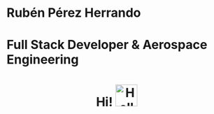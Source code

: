 # Rubén Pérez Herrando
# Full Stack Developer & Aerospace Engineering

<h1 align="center">
Hi! <img src="https://raw.githubusercontent.com/MartinHeinz/MartinHeinz/master/wave.gif" width="50" height="50" title="Hello">
</h1>

<!--
**9Shuck/9Shuck** is a ✨ _special_ ✨ repository because its `README.md` (this file) appears on your GitHub profile.

Here are some ideas to get you started:

- 🔭 I’m currently working on ...
- 🌱 I’m currently learning ...
- 👯 I’m looking to collaborate on ...
- 🤔 I’m looking for help with ...
- 💬 Ask me about ...
- 📫 How to reach me: ...
- 😄 Pronouns: ...
- ⚡ Fun fact: ...
-->

